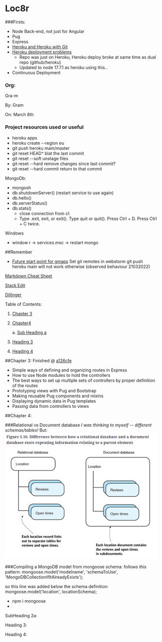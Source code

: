 # Loc8r 

###Firsts:
* Node Back-end, not just for Angular 
* Pug 
* Express
* [Heroku and Heroku with Git](https://devcenter.heroku.com/articles/git#create-a-heroku-remote)
* [Heroku deployment problems](https://devcenter.heroku.com/articles/troubleshooting-node-deploys)
  * Repo was just on Heroku, Heroku deploy broke at same time as dual repo (github/heroku)
  * Updated to node 17.7.1 as heroku using this..
* Continuous Deployment

### Org:
Gra-m

By: Gram 

On: March 8th

### Project resources used or useful

* heroku apps
* heroku create --region eu
* git push heroku main/master
* git reset HEAD^ blat the last commit
* git reset --soft unstage files
* git reset --hard remove changes since last commit?
* git reset --hard commit return to that commit

MongoDb:
* mongosh 
* db.shutdownServer() (restart service to use again)
* db.hello()
* db.serverStatus()
* db.stats()
  * close connection from cl:
  * Type .exit, exit, or exit().
    Type quit or quit().
    Press Ctrl + D.
    Press Ctrl + C twice.

Windows
* window r -> services.msc -> restart mongo


##Remember
* [Future start point for gmaps](https://developers.google.com/maps/documentation/api-picker?hl=en-GB)
Set git remotes in webstorm git push heroku main will not work otherwise (observed behaviour 21032022)

[Markdown Cheat Sheet](https://github.com/adam-p/markdown-here/wiki/Markdown-Cheatsheet "Adam P")

[Stack Edit](https://stackedit.io "31/08")

[Dillinger](https://dillinger.io "until you are off of visible page..")




Table of Contents:

1. [Chapter 3](#1)
2. [Chapter4](#2)

   a. [Sub Heading a](#2a)
3. [Heading 3](#3)
4. [Heading 4](#4)

<a id="1"></a>
##Chapter 3:
Finished @ [a126cfe](https://github.com/gra-m/Loc8r/commit/a126cfe332a62fd6bc81ac4941bd7e642959d2c5)
* Simple ways of defining and organizing routes in Express
* How to use Node modules to hold the controllers
* The best ways to set up multiple sets of controllers by proper definition of the routes
* Prototyping views with Pug and Bootstrap
* Making reusable Pug components and mixins
* Displaying dynamic data in Pug templates
* Passing data from controllers to views

<a id="2"></a>
##Chapter 4:

###Relational vs Document database
*I was thinking to myself -- different schemas/tables!* But:
![img.png](img.png)

###Compiling a MongoDB model from mongoose schema:
follows this pattern:
mongoose.model('modelname', 'schemaToUse', 'MongoDBCollectionIfItAlreadyExixts');

so this line was added below the schema definition:
mongoose.model('location', locationSchema);

* npm i mongoose
* 

<a id="2a"></a>
SubHeading 2a:

<a id="3"></a>
Heading 3:

<a id="4"></a>
Heading 4:
